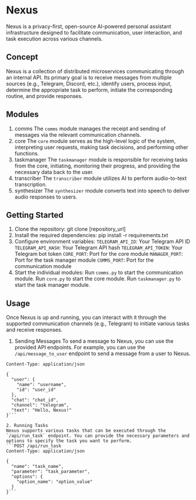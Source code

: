 # Nexus

Nexus is a privacy-first, open-source AI-powered personal assistant infrastructure designed to facilitate communication, user interaction, and task execution across various channels.

## Concept

Nexus is a collection of distributed microservices communicating through an internal API. Its primary goal is to receive messages from multiple sources (e.g., Telegram, Discord, etc.), identify users, process input, determine the appropriate task to perform, initiate the corresponding routine, and provide responses.

## Modules
1. comms
The `comms` module manages the receipt and sending of messages via the relevant communication channels.
2. core
The `core` module serves as the high-level logic of the system, interpreting user requests, making task decisions, and performing other functions.
3. taskmanager
The `taskmanager` module is responsible for receiving tasks from the core, initiating, monitoring their progress, and providing the necessary data back to the user.
4. transcriber
The `transcriber` module utilizes AI to perform audio-to-text transcription.
5. synthesizer
The `synthesizer` module converts text into speech to deliver audio responses to users.

## Getting Started

1. Clone the repository: git clone [repository_url]
2. Install the required dependencies: pip install -r requirements.txt
3. Configure environment variables:
`TELEGRAM_API_ID`: Your Telegram API ID
`TELEGRAM_API_HASH`: Your Telegram API hash
`TELEGRAM_API_TOKEN`: Your Telegram bot token
`CORE_PORT`: Port for the core module
`MANAGER_PORT`: Port for the task manager module
`COMMS_PORT`: Port for the communication module
4. Start the individual modules:
Run `comms.py` to start the communication module.
Run `core.py` to start the core module.
Run `taskmanager.py` to start the task manager module.

## Usage

Once Nexus is up and running, you can interact with it through the supported communication channels (e.g., Telegram) to initiate various tasks and receive responses.

1. Sending Messages
To send a message to Nexus, you can use the provided API endpoints. For example, you can use the `/api/message_to_user` endpoint to send a message from a user to Nexus.
```POST /api/message_to_user
Content-Type: application/json

{
  "user": {
    "name": "username",
    "id": "user_id"
  },
  "chat": "chat_id",
  "channel": "telegram",
  "text": "Hello, Nexus!"
}```

2. Running Tasks
Nexus supports various tasks that can be executed through the `/api/run_task` endpoint. You can provide the necessary parameters and options to specify the task you want to perform.
```POST /api/run_task
Content-Type: application/json

{
  "name": "task_name",
  "parameter": "task_parameter",
  "options": {
    "option_name": "option_value"
  }
}```